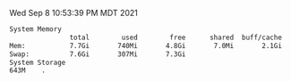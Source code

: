Wed Sep  8 10:53:39 PM MDT 2021
```bash
System Memory
               total        used        free      shared  buff/cache   available
Mem:           7.7Gi       740Mi       4.8Gi       7.0Mi       2.1Gi       6.6Gi
Swap:          7.6Gi       307Mi       7.3Gi
System Storage
643M	.
```
